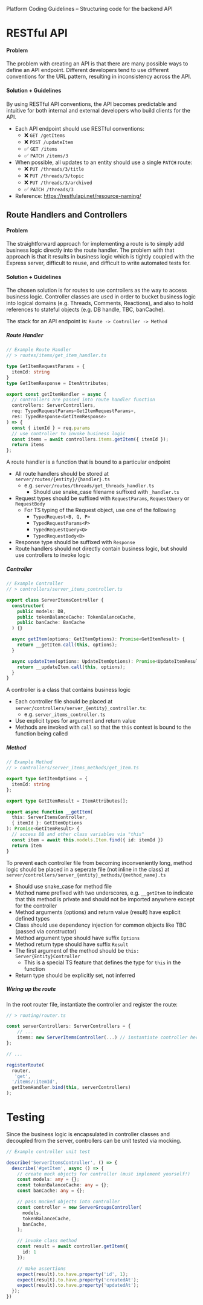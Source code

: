 Platform Coding Guidelines – Structuring code for the backend API

# RESTful API
#### Problem
The problem with creating an API is that there are many possible ways to define an API endpoint. Different developers tend to use different conventions for the URL pattern, resulting in inconsistency across the API.

#### Solution + Guidelines
By using RESTful API conventions, the API becomes predictable and intuitive for both internal and external developers who build clients for the API.

- Each API endpoint should use RESTful conventions:
  - ❌ `GET /getItems`
  - ❌ `POST /updateItem`
  - ✅ `GET /items`
  - ✅ `PATCH /items/3`
- When possible, all updates to an entity should use a single `PATCH` route:
  - ❌ `PUT /threads/3/title`
  - ❌ `PUT /threads/3/topic`
  - ❌ `PUT /threads/3/archived`
  - ✅ `PATCH /threads/3`
- Reference: https://restfulapi.net/resource-naming/

## Route Handlers and Controllers
#### Problem
The straightforward approach for implementing a route is to simply add business logic directly into the route handler. The problem with that approach is that it results in business logic which is tightly coupled with the Express server, difficult to reuse, and difficult to write automated tests for.

#### Solution + Guidelines
The chosen solution is for routes to use controllers as the way to access business logic. Controller classes are used in order to bucket business logic into logical domains (e.g. Threads, Comments, Reactions), and also to hold references to stateful objects (e.g. DB handle, TBC, banCache).

The stack for an API endpoint is: `Route -> Controller -> Method`

##### Route Handler

```ts
// Example Route Handler
// > routes/items/get_item_handler.ts

type GetItemRequestParams = {
  itemId: string
}
type GetItemResponse = ItemAttributes;

export const getItemHandler = async (
  // controllers are passed into route handler function
  controllers: ServerControllers,
  req: TypedRequestParams<GetItemRequestParams>,
  res: TypedResponse<GetItemResponse>
) => {
  const { itemId } = req.params
  // use controller to invoke business logic
  const items = await controllers.items.getItem({ itemId });
  return items
};
```

A route handler is a function that is bound to a particular endpoint
- All route handlers should be stored at `server/routes/{entity}/{handler}.ts`
  - e.g. `server/routes/threads/get_threads_handler.ts`
    - Should use snake_case filename suffixed with `_handler.ts`
- Request types should be suffixed with `RequestParams`, `RequestQuery` or
`RequestBody`
  - For TS typing of the Request object, use one of the following
    - `TypedRequest<B, Q, P>`
    - `TypedRequestParams<P>`
    - `TypedRequestQuery<Q>`
    - `TypedRequestBody<B>`
- Response type should be suffixed with `Response`
- Route handlers should not directly contain business logic, but should use
controllers to invoke logic

##### Controller

```ts
// Example Controller
// > controllers/server_items_controller.ts

export class ServerItemsController {
  constructor(
    public models: DB,
    public tokenBalanceCache: TokenBalanceCache,
    public banCache: BanCache
  ) {}

  async getItem(options: GetItemOptions): Promise<GetItemResult> {
    return __getItem.call(this, options);
  }

  async updateItem(options: UpdateItemOptions): Promise<UpdateItemResult> {
    return __updateItem.call(this, options);
  }
}
```
A controller is a class that contains business logic
- Each controller file should be placed at
`server/controllers/server_{entity}_controller.ts`:
  - e.g. `server_items_controller.ts`
- Use explicit types for argument and return value
- Methods are invoked with `call` so that the `this` context is bound to the
function being called
##### Method

```ts
// Example Method
// > controllers/server_items_methods/get_item.ts

export type GetItemOptions = {
  itemId: string
};

export type GetItemResult = ItemAttributes[];

export async function __getItem(
  this: ServerItemsController,
  { itemId }: GetItemOptions
): Promise<GetItemResult> {
  // access DB and other class variables via "this"
  const item = await this.models.Item.find({ id: itemId })
  return item
}
```

To prevent each controller file from becoming inconveniently long, method
logic should be placed in a seperate file (not inline in the class) at
`server/controllers/server_{entity}_methods/{method_name}.ts`
  - Should use snake_case for method file
  - Method name prefixed with two underscores, e.g. `__getItem` to indicate that this method is private and should not be imported anywhere except for the controller
  - Method arguments (options) and return value (result) have explicit defined types
- Class should use dependency injection for common objects like TBC (passed via
constructor)
- Method argument type should have suffix `Options`
- Method return type should have suffix `Result`
- The first argument of the method should be `this: Server{Entity}Controller`
  - This is a special TS feature that defines the type for `this` in the
function
- Return type should be explicitly set, not inferred

##### Wiring up the route

In the root router file, instantiate the controller and register the route:
```ts
// > routing/router.ts

const serverControllers: ServerControllers = {
    // ...
    items: new ServerItemsController(...) // instantiate controller here
};

// ...

registerRoute(
  router,
   'get',
  '/items/:itemId',
  getItemHandler.bind(this, serverControllers)
);
```

# Testing

Since the business logic is encapsulated in controller classes and decoupled from the server, controllers can be unit tested via mocking.

```ts
// Example controller unit test

describe('ServerItemsController', () => {
  describe('#getItem', async () => {
    // create mock objects for controller (must implement yourself!)
    const models: any = {};
    const tokenBalanceCache: any = {};
    const banCache: any = {};

    // pass mocked objects into controller
    const controller = new ServerGroupsController(
      models,
      tokenBalanceCache,
      banCache,
    );

    // invoke class method
    const result = await controller.getItem({
      id: 1
    });

    // make assertions
    expect(result).to.have.property('id', 1);
    expect(result).to.have.property('createdAt');
    expect(result).to.have.property('updatedAt');
  });
})
```
